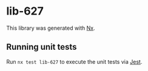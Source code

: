 # lib-627

This library was generated with [Nx](https://nx.dev).

## Running unit tests

Run `nx test lib-627` to execute the unit tests via [Jest](https://jestjs.io).
